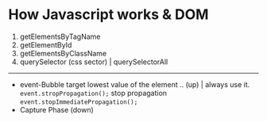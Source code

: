 # **How Javascript works & DOM**

1. getElementsByTagName
2. getElementById
3. getElementsByClassName
4. querySelector (css sector) | querySelectorAll

---

- event-Bubble target lowest value of the element .. (up) | always use it.
  `event.stropPropagation();` stop propagation `event.stopImmediatePropagation();`
- Capture Phase (down)
